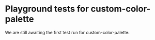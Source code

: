 # Playground tests for custom-color-palette
We are still awaiting the first test run for custom-color-palette.
